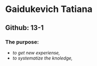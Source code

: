 # **Gaidukevich Tatiana**
## Github: 13-1
### **The purpose:** 
- *to get new experiense,*
- *to systematize the knoledge,*
